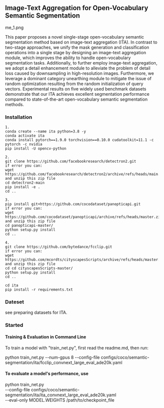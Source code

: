 



## Image-Text Aggregation for Open-Vocabulary Semantic Segmentation

me_1.png

This paper proposes a novel single-stage open-vocabulary semantic segmentation method based on image-text aggregation (ITA). In contrast to two-stage approaches, we unify the mask generation and classification operations into a single stage by designing an image-text aggregation module, which improves the ability to handle open-vocabulary segmentation tasks. Additionally, to further employ image-text aggregation, we adopt a detail enhancement module to alleviate the problem of detail loss caused by downsampling in high-resolution images. Furthermore, we leverage a dominant category unearthing module to mitigate the issue of random optimization resulting from the random initialization of query vectors. Experimental results on five widely used benchmark datasets demonstrate that our ITA achieves excellent segmentation performance compared to state-of-the-art open-vocabulary semantic segmentation methods.



### Installation

```
1.
conda create --name ita python=3.8 -y
conda activate ita
conda install pytorch==1.9.0 torchvision==0.10.0 cudatoolkit=11.1 -c pytorch -c nvidia
pip install -U opencv-python
```

```
2.
git clone https://github.com/facebookresearch/detectron2.git
if error you can:
wget https://github.com/facebookresearch/detectron2/archive/refs/heads/main.zip
and unzip this zip file
cd detectron2-main
pip install -e .
cd ..
```

```
3.
pip install git+https://github.com/cocodataset/panopticapi.git
if error you can:
wget https://github.com/cocodataset/panopticapi/archive/refs/heads/master.zip
and unzip this zip file
cd panopticapi-master/
python setup.py install
cd ..
```

```
4.
git clone https://github.com/bytedance/fcclip.git
if error you can:
wget https://github.com/mcordts/cityscapesScripts/archive/refs/heads/master.zip
and unzip this zip file 
cd cd cityscapesScripts-master/
python setup.py install
cd ..
```

```
cd ita
pip install -r requirements.txt
```

### Dateset 

see preparing datasets for ITA.

### Started

#### Training & Evaluation in Command Line

To train a model with "train_net.py", first read the readme.md, then run:

python train_net.py --num-gpus 8 --config-file configs/coco/semantic-segmentation/ita/fcclip_convnext_large_eval_ade20k.yaml

#### To evaluate a model's performance, use

python train_net.py \
  --config-file configs/coco/semantic-segmentation/ita/ita_convnext_large_eval_ade20k.yaml \
  --eval-only MODEL.WEIGHTS /path/to/checkpoint_file

